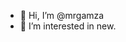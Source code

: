 - 👋 Hi, I’m @mrgamza
- 👀 I’m interested in new.

<!---
mrgamza/mrgamza is a ✨ special ✨ repository because its `README.md` (this file) appears on your GitHub profile.
You can click the Preview link to take a look at your changes.
--->
